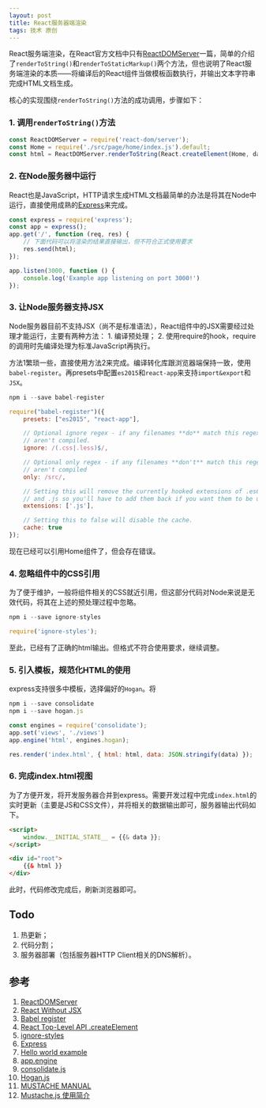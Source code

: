 ```yaml
---
layout: post
title: React服务器端渲染
tags: 技术 原创
---
```

React服务端渲染，在React官方文档中只有[ReactDOMServer](https://facebook.github.io/react/docs/react-dom-server.html)一篇，简单的介绍了`renderToString()`和`renderToStaticMarkup()`两个方法，但也说明了React服务端渲染的本质——将编译后的React组件当做模板函数执行，并输出文本字符串完成HTML文档生成。

核心的实现围绕`renderToString()`方法的成功调用，步骤如下：

### 1. 调用`renderToString()`方法

```javascript
const ReactDOMServer = require('react-dom/server');
const Home = require('./src/page/home/index.js').default;
const html = ReactDOMServer.renderToString(React.createElement(Home, data));
```

### 2. 在Node服务器中运行
React也是JavaScript，HTTP请求生成HTML文档最简单的办法是将其在Node中运行，直接使用成熟的[Express](http://expressjs.com/)来完成。

```javascript
const express = require('express');
const app = express();
app.get('/', function (req, res) {
    // 下面代码可以将渲染的结果直接输出，但不符合正式使用要求
    res.send(html);
});

app.listen(3000, function () {
    console.log('Example app listening on port 3000!')
});
```

### 3. 让Node服务器支持JSX
Node服务器目前不支持JSX（尚不是标准语法），React组件中的JSX需要经过处理才能运行，主要有两种方法：
    1. 编译预处理；
    2. 使用require的hook，require的调用时先编译处理为标准JavaScript再执行。

方法1繁琐一些，直接使用方法2来完成。编译转化库跟浏览器端保持一致，使用`babel-register`。再presets中配置`es2015`和`react-app`来支持`import&export`和`JSX`。

```javascript
npm i --save babel-register

require("babel-register")({
	presets: ["es2015", "react-app"],

	// Optional ignore regex - if any filenames **do** match this regex then they
  	// aren't compiled.
	ignore: /(.css|.less)$/,

  	// Optional only regex - if any filenames **don't** match this regex then they
  	// aren't compiled
  	only: /src/,

  	// Setting this will remove the currently hooked extensions of .es6, `.es`, `.jsx`
  	// and .js so you'll have to add them back if you want them to be used again.
  	extensions: ['.js'],

  	// Setting this to false will disable the cache.
  	cache: true
});
```

现在已经可以引用Home组件了，但会存在错误。

### 4. 忽略组件中的CSS引用
为了便于维护，一般将组件相关的CSS就近引用，但这部分代码对Node来说是无效代码，将其在上述的预处理过程中忽略。

```javascript
npm i --save ignore-styles

require('ignore-styles');
```
至此，已经有了正确的html输出。但格式不符合使用要求，继续调整。

### 5. 引入模板，规范化HTML的使用
express支持很多中模板，选择偏好的`Hogan`。将

```javascript
npm i --save consolidate
npm i --save hogan.js

const engines = require('consolidate');
app.set('views', './views')
app.engine('html', engines.hogan);

res.render('index.html', { html: html, data: JSON.stringify(data) });
```

### 6. 完成index.html视图
为了方便开发，将开发服务器合并到express。需要开发过程中完成`index.html`的实时更新（主要是JS和CSS文件），并将相关的数据输出即可，服务器输出代码如下。

```html
<script>
    window.__INITIAL_STATE__ = {{& data }};
</script>

<div id="root">
    {{& html }}
</div>
```
此时，代码修改完成后，刷新浏览器即可。

## Todo
1. 热更新；
2. 代码分割；
3. 服务器部署（包括服务器HTTP Client相关的DNS解析）。

## 参考
1. [ReactDOMServer](https://facebook.github.io/react/docs/react-dom-server.html)
2. [React Without JSX](https://facebook.github.io/react/docs/react-without-jsx.html)
3. [Babel register](http://babeljs.io/docs/usage/babel-register/)
4. [React Top-Level API .createElement](https://facebook.github.io/react/docs/react-api.html#createelement)
5. [ignore-styles](https://github.com/bkonkle/ignore-styles)
6. [Express](http://expressjs.com/)
7. [Hello world example](http://expressjs.com/en/starter/hello-world.html)
8. [app.engine](http://expressjs.com/en/4x/api.html#app.engine)
9. [consolidate.js](https://github.com/tj/consolidate.js)
10. [Hogan.js](http://twitter.github.io/hogan.js/)
11. [MUSTACHE MANUAL](http://mustache.github.io/mustache.5.html)
12. [Mustache.js 使用简介](http://gzool.com/js/2014/09/09/js-mustachejs-usage/)
